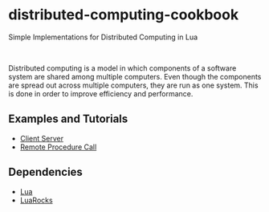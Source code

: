 # distributed-computing-cookbook
Simple Implementations for Distributed Computing in Lua

<br>

Distributed computing is a model in which components of a software system are shared among multiple computers. Even though the components are spread out across multiple computers, they are run as one system. This is done in order to improve efficiency and performance.

## Examples and Tutorials

- [Client Server](./client-server)
- [Remote Procedure Call](./rpc)

## Dependencies
- [Lua](https://www.lua.org/download.html)
- [LuaRocks](https://github.com/luarocks/luarocks/wiki/Download)